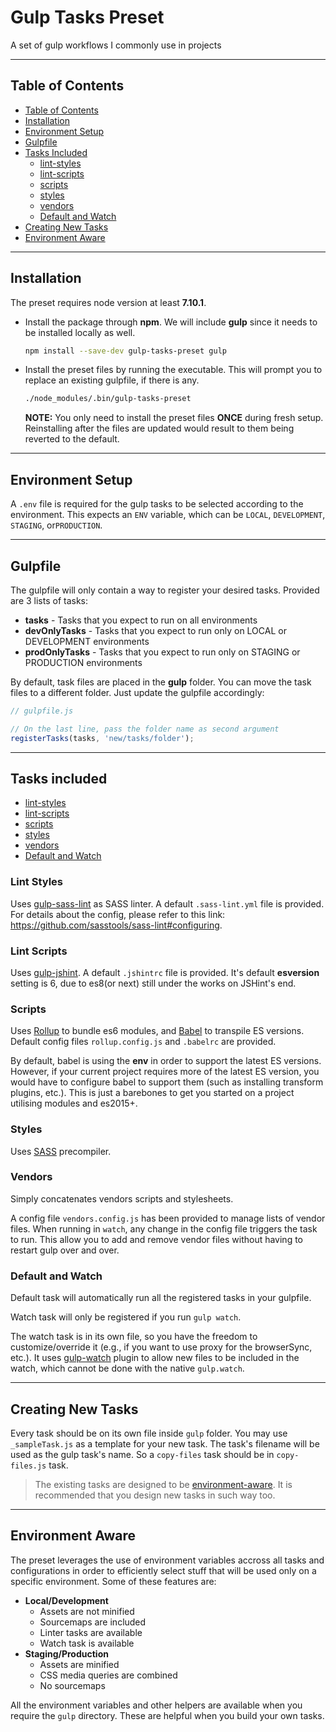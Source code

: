 # Gulp Tasks Preset

A set of gulp workflows I commonly use in projects

---

## Table of Contents
  - [Table of Contents](#table-of-contents)
  - [Installation](#installation)
  - [Environment Setup](#environment-setup)
  - [Gulpfile](#gulpfile)
  - [Tasks Included](#tasks-included)
      - [lint-styles](#lint-styles)
      - [lint-scripts](#lint-scripts)
      - [scripts](#scripts)
      - [styles](#styles)
      - [vendors](#vendors)
      - [Default and Watch](#default-and-watch)
  - [Creating New Tasks](#creating-new-tasks)
  - [Environment Aware](#environment-aware)


---

## Installation
The preset requires node version at least **7.10.1**.  

- Install the package through **npm**. We will include **gulp** since it needs to be installed locally as well.
  ```sh
  npm install --save-dev gulp-tasks-preset gulp
  ```
- Install the preset files by running the executable. This will prompt you to replace an existing gulpfile, if there is any.
  ```sh
  ./node_modules/.bin/gulp-tasks-preset
  ```
  **NOTE:** You only need to install the preset files **ONCE** during fresh setup. Reinstalling after the files are updated would result to them being reverted to the default.



---

## Environment Setup
A `.env` file is required for the gulp tasks to be selected according to the environment. This expects an `ENV` variable, which can be `LOCAL`, `DEVELOPMENT`, `STAGING`, or`PRODUCTION`.


---

## Gulpfile
The gulpfile will only contain a way to register your desired tasks. Provided are 3 lists of tasks:
- **tasks** - Tasks that you expect to run on all environments
- **devOnlyTasks** - Tasks that you expect to run only on LOCAL or DEVELOPMENT environments
- **prodOnlyTasks** - Tasks that you expect to run only on STAGING or PRODUCTION environments  

By default, task files are placed in the **gulp** folder. You can move the task files to a different folder. Just update the gulpfile accordingly:
```js
// gulpfile.js

// On the last line, pass the folder name as second argument
registerTasks(tasks, 'new/tasks/folder');

```


---

## Tasks included
- [lint-styles](#lint-styles)
- [lint-scripts](#lint-scripts)
- [scripts](#scripts)
- [styles](#styles)
- [vendors](#vendors)
- [Default and Watch](#default-and-watch)


### Lint Styles
Uses [gulp-sass-lint](https://github.com/sasstools/gulp-sass-lint) as SASS linter. A default `.sass-lint.yml` file is provided. For details about the config, please refer to this link: https://github.com/sasstools/sass-lint#configuring.


### Lint Scripts
Uses [gulp-jshint](https://github.com/spalger/gulp-jshint). A default `.jshintrc` file is provided. It's default **esversion** setting is 6, due to es8(or next) still under the works on JSHint's end.


### Scripts
Uses [Rollup](https://rollupjs.org) to bundle es6 modules, and [Babel](https://babeljs.io/) to transpile ES versions. Default config files `rollup.config.js` and `.babelrc` are provided.  

By default, babel is using the **env** in order to support the latest ES versions.
However, if your current project requires more of the latest ES version, you would have to configure babel to support them (such as installing transform plugins, etc.).
This is just a barebones to get you started on a project utilising modules and es2015+.


### Styles
Uses [SASS](http://sass-lang.com/) precompiler.


### Vendors
Simply concatenates vendors scripts and stylesheets.  

A config file `vendors.config.js` has been provided to manage lists of vendor files.
When running in `watch`, any change in the config file triggers the task to run.
This allow you to add and remove vendor files without having to restart gulp over and over. 


### Default and Watch
Default task will automatically run all the registered tasks in your gulpfile.  

Watch task will only be registered if you run `gulp watch`.

The watch task is in its own file, so you have the freedom to customize/override it (e.g., if you want to use proxy for the browserSync, etc.).
It uses [gulp-watch](https://github.com/floatdrop/gulp-watch) plugin to allow new files to be included in the watch, which cannot be done with the native `gulp.watch`.



---

## Creating New Tasks
Every task should be on its own file inside `gulp` folder. You may use `_sampleTask.js` as a template for your new task. The task's filename will be used as the gulp task's name. So a `copy-files` task should be in `copy-files.js` task.  
> The existing tasks are designed to be [environment-aware](#environment-aware). It is recommended that you design new tasks in such way too.


---

## Environment Aware
The preset leverages the use of environment variables accross all tasks and configurations in order to efficiently select stuff that will be used only on a specific environment. Some of these features are:
- **Local/Development**
  - Assets are not minified
  - Sourcemaps are included
  - Linter tasks are available
  - Watch task is available
- **Staging/Production**
  - Assets are minified
  - CSS media queries are combined
  - No sourcemaps  

All the environment variables and other helpers are available when you require the `gulp` directory. These are helpful when you build your own tasks.
